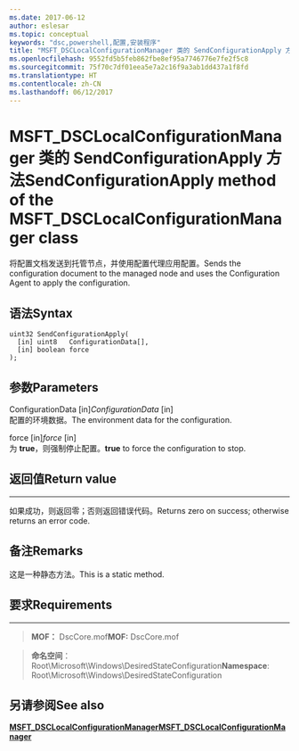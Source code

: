 ```yaml
---
ms.date: 2017-06-12
author: eslesar
ms.topic: conceptual
keywords: "dsc,powershell,配置,安装程序"
title: "MSFT_DSCLocalConfigurationManager 类的 SendConfigurationApply 方法"
ms.openlocfilehash: 9552fd5b5feb862fbe8ef95a7746776e7fe2f5c8
ms.sourcegitcommit: 75f70c7df01eea5e7a2c16f9a3ab1dd437a1f8fd
ms.translationtype: HT
ms.contentlocale: zh-CN
ms.lasthandoff: 06/12/2017
---
```

# <a name="sendconfigurationapply-method-of-the-msftdsclocalconfigurationmanager-class"></a><span data-ttu-id="1e940-103">MSFT_DSCLocalConfigurationManager 类的 SendConfigurationApply 方法</span><span class="sxs-lookup"><span data-stu-id="1e940-103">SendConfigurationApply method of the MSFT_DSCLocalConfigurationManager class</span></span>

<span data-ttu-id="1e940-104">将配置文档发送到托管节点，并使用配置代理应用配置。</span><span class="sxs-lookup"><span data-stu-id="1e940-104">Sends the configuration document to the managed node and uses the Configuration Agent to apply the configuration.</span></span>

<a name="syntax"></a><span data-ttu-id="1e940-105">语法</span><span class="sxs-lookup"><span data-stu-id="1e940-105">Syntax</span></span>
------

```mof
uint32 SendConfigurationApply(
  [in] uint8   ConfigurationData[],
  [in] boolean force
);
```

<a name="parameters"></a><span data-ttu-id="1e940-106">参数</span><span class="sxs-lookup"><span data-stu-id="1e940-106">Parameters</span></span>
----------

<span data-ttu-id="1e940-107">ConfigurationData \[in\]</span><span class="sxs-lookup"><span data-stu-id="1e940-107">*ConfigurationData* \[in\]</span></span>  
<span data-ttu-id="1e940-108">配置的环境数据。</span><span class="sxs-lookup"><span data-stu-id="1e940-108">The environment data for the configuration.</span></span>

<span data-ttu-id="1e940-109">force \[in\]</span><span class="sxs-lookup"><span data-stu-id="1e940-109">*force* \[in\]</span></span>  
<span data-ttu-id="1e940-110">为 **true**，则强制停止配置。</span><span class="sxs-lookup"><span data-stu-id="1e940-110">**true** to force the configuration to stop.</span></span>

## <a name="return-value"></a><span data-ttu-id="1e940-111">返回值</span><span class="sxs-lookup"><span data-stu-id="1e940-111">Return value</span></span>
------------

<span data-ttu-id="1e940-112">如果成功，则返回零；否则返回错误代码。</span><span class="sxs-lookup"><span data-stu-id="1e940-112">Returns zero on success; otherwise returns an error code.</span></span>

## <a name="remarks"></a><span data-ttu-id="1e940-113">备注</span><span class="sxs-lookup"><span data-stu-id="1e940-113">Remarks</span></span>

<span data-ttu-id="1e940-114">这是一种静态方法。</span><span class="sxs-lookup"><span data-stu-id="1e940-114">This is a static method.</span></span>

## <a name="requirements"></a><span data-ttu-id="1e940-115">要求</span><span class="sxs-lookup"><span data-stu-id="1e940-115">Requirements</span></span>
------------
><span data-ttu-id="1e940-116">**MOF：** DscCore.mof</span><span class="sxs-lookup"><span data-stu-id="1e940-116">**MOF:** DscCore.mof</span></span>

><span data-ttu-id="1e940-117">**命名空间**：Root\Microsoft\Windows\DesiredStateConfiguration</span><span class="sxs-lookup"><span data-stu-id="1e940-117">**Namespace**: Root\Microsoft\Windows\DesiredStateConfiguration</span></span>


## <a name="see-also"></a><span data-ttu-id="1e940-118">另请参阅</span><span class="sxs-lookup"><span data-stu-id="1e940-118">See also</span></span>


[<span data-ttu-id="1e940-119">**MSFT_DSCLocalConfigurationManager**</span><span class="sxs-lookup"><span data-stu-id="1e940-119">**MSFT_DSCLocalConfigurationManager**</span></span>](msft-dsclocalconfigurationmanager.md)


 

 



